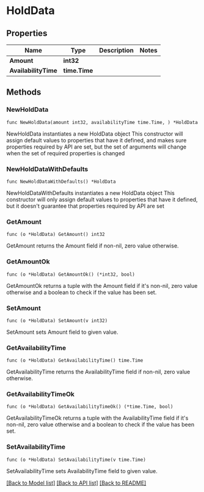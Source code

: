# HoldData

## Properties

Name | Type | Description | Notes
------------ | ------------- | ------------- | -------------
**Amount** | **int32** |  | 
**AvailabilityTime** | **time.Time** |  | 

## Methods

### NewHoldData

`func NewHoldData(amount int32, availabilityTime time.Time, ) *HoldData`

NewHoldData instantiates a new HoldData object
This constructor will assign default values to properties that have it defined,
and makes sure properties required by API are set, but the set of arguments
will change when the set of required properties is changed

### NewHoldDataWithDefaults

`func NewHoldDataWithDefaults() *HoldData`

NewHoldDataWithDefaults instantiates a new HoldData object
This constructor will only assign default values to properties that have it defined,
but it doesn't guarantee that properties required by API are set

### GetAmount

`func (o *HoldData) GetAmount() int32`

GetAmount returns the Amount field if non-nil, zero value otherwise.

### GetAmountOk

`func (o *HoldData) GetAmountOk() (*int32, bool)`

GetAmountOk returns a tuple with the Amount field if it's non-nil, zero value otherwise
and a boolean to check if the value has been set.

### SetAmount

`func (o *HoldData) SetAmount(v int32)`

SetAmount sets Amount field to given value.


### GetAvailabilityTime

`func (o *HoldData) GetAvailabilityTime() time.Time`

GetAvailabilityTime returns the AvailabilityTime field if non-nil, zero value otherwise.

### GetAvailabilityTimeOk

`func (o *HoldData) GetAvailabilityTimeOk() (*time.Time, bool)`

GetAvailabilityTimeOk returns a tuple with the AvailabilityTime field if it's non-nil, zero value otherwise
and a boolean to check if the value has been set.

### SetAvailabilityTime

`func (o *HoldData) SetAvailabilityTime(v time.Time)`

SetAvailabilityTime sets AvailabilityTime field to given value.



[[Back to Model list]](../README.md#documentation-for-models) [[Back to API list]](../README.md#documentation-for-api-endpoints) [[Back to README]](../README.md)



